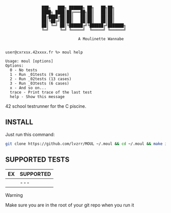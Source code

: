 ```
				███╗   ███╗ ██████╗ ██╗   ██╗██╗     
				████╗ ████║██╔═══██╗██║   ██║██║     
				██╔████╔██║██║   ██║██║   ██║██║     
				██║╚██╔╝██║██║   ██║██║   ██║██║     
				██║ ╚═╝ ██║╚██████╔╝╚██████╔╝███████╗
				╚═╝     ╚═╝ ╚═════╝  ╚═════╝ ╚══════╝
											
								A Moulinette Wannabe


user@cxrxsx.42xxxx.fr %> moul help

Usage: moul [options]
Options:
  0 - No tests
  1 - Run _01tests (9 cases)
  2 - Run _02tests (13 cases)
  3 - Run _03tests (6 cases)
  x - And so on...
  trace - Print trace of the last test
  help - Show this message
```
42 school testrunner for the C piscine.

## INSTALL
Just run this command:
```bash
git clone https://github.com/lvzrr/MOUL ~/.moul && cd ~/.moul && make install && source ~/.zshrc && moul help && exit
```
## SUPPORTED TESTS

| EX  | SUPPORTED  |
|---|---|
||---|

> [!WARNING] 
> Make sure you are in the root of your git repo when you run it
